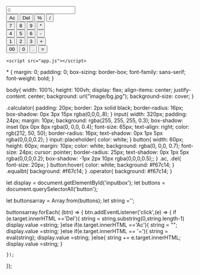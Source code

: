 <!-- HTML -->
<!DOCTYPE html>
<html lang="en">
<head>
    <meta charset="UTF-8">
    <meta name="viewport" content="width=device-width, initial-scale=1.0">
    <title>Calculator</title>
    <link rel="stylesheet" href="style.css">
</head>
<body>
    <div class="calculator">
        <input type="text" placeholder="0" id="inputbox" readonly>
        <div>
            <button class="operator ac">Ac</button>
            <button class="operator del">Del</button>
            <button class="operator">%</button>
            <button class="operator">/</button>
        </div>
        <div>
            <button >7</button>
            <button >8</button>
            <button >9</button>
            <button class="operator">*</button>
        </div>
        <div>
            <button >4</button>
            <button >5</button>
            <button >6</button>
            <button class="operator">-</button>
        </div>
        <div>
            <button >1</button>
            <button >2</button>
            <button >3</button>
            <button class="operator">+</button>
        </div>
        <div>
            <button >00</button>
            <button >0</button>
            <button >.</button>
            <button class="equalbt">=</button>
        </div>
    </div><!-- end calculator -->

    <script src="app.js"></script>
</body>
</html>
<!-- CSS -->
* {
    margin: 0;
    padding: 0;
    box-sizing: border-box;
    font-family: sans-serif;
    font-weight: bold;
}

body{
    width: 100%;
    height: 100vh;
    display: flex;
    align-items: center;
    justify-content: center;
    background: url("image/bg.jpg");
    background-size: cover;
}

.calculator{
    padding: 20px;
    border: 2px solid black;
    border-radius: 16px;
    box-shadow: 0px 3px 15px rgba(0,0,0,.8);
}
input{
    width: 320px;
    padding: 24px;
    margin: 10px;
    background: rgba(255, 255, 255, 0.3);
    box-shadow: inset 0px 0px 8px rgba(0, 0,0, 0.4);
    font-size: 65px;
    text-align: right;
    color: rgb(212, 50, 50);
    border-radius: 16px;
    text-shadow: 0px 1px 5px rgba(0,0,0,0.2);
}
input::placeholder{
    color: white;
}
button{
    width: 60px;
    height: 60px;
    margin: 10px;
    color: white;
    background: rgba(0, 0,0, 0.7);
    font-size: 24px;
    cursor: pointer;
    border-radius: 25px;
    text-shadow: 0px 1px 5px rgba(0,0,0,0.2);
    box-shadow: -1px 2px 10px rgba(0,0,0,0.5);;
}
.ac, .del{
    font-size: 20px;
}
button:hover{
    color: white;
    background: #f67c14;
}
.equalbt{
    background: #f67c14;
}
.operator{
    background: #f67c14;
}

<!-- JAVA SCRIPT -->
let display = document.getElementById('inputbox');
let buttons = document.querySelectorAll('button');

let buttonsarray = Array.from(buttons);
let string ='';

buttonsarray.forEach( (btn) => {
    btn.addEventListener('click',(e) => {
        if (e.target.innerHTML =='Del'){
            string = string.substring(0,string.length-1)
            display.value =string;
        }else if(e.target.innerHTML =='Ac'){
            string = "";
            display.value =string;
        }else if(e.target.innerHTML == '='){
            string = eval(string);
            display.value =string;
        }else{
            string += e.target.innerHTML;
            display.value =string;
        }
        

    });
});








